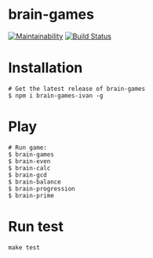 # brain-games
[![Maintainability](https://api.codeclimate.com/v1/badges/8718df618f422f864e86/maintainability)](https://codeclimate.com/github/HardAndHeavy/brain-games/maintainability)
[![Build Status](https://travis-ci.org/HardAndHeavy/brain-games.svg?branch=master)](https://travis-ci.org/HardAndHeavy/brain-games)

# Installation
```
# Get the latest release of brain-games
$ npm i brain-games-ivan -g 
```

# Play
```
# Run game:
$ brain-games
$ brain-even
$ brain-calc
$ brain-gcd
$ brain-balance
$ brain-progression
$ brain-prime
```

# Run test
```
make test
```